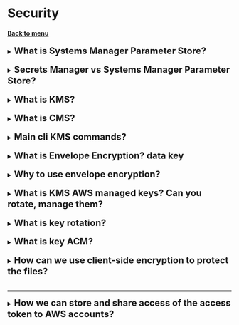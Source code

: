 <h1>Security</h1>
<h4> 

[Back to menu](..%2FMenu.md)

</h4>

[//]:# (What is Systems Manager Parameter Store?)

<details>
    <summary>
        <b><big><big>
            What is Systems Manager Parameter Store?
        </big></big></b>
    </summary>

- **store any secrets as a SecureString**
  (store passwords, db connections, license codes)
- You can store values as plain text or encrypt them
- Reference your parameters using common name
- Integrated with AWS Services (EC2, CloudFormation, Lambda, CodeBuild, CodePipeline)

</details>
<br>

[//]:# (Secrets Manager vs Systems Manager Parameter Store?)

<details>
    <summary>
        <b><big><big>
            Secrets Manager vs Systems Manager Parameter Store?
        </big></big></b>
    </summary>

Choosing between AWS Secrets Manager and
Systems Manager Parameter Store boils down to your specific needs:

- **AWS Secrets Manager**: if you require strong secret management
- **Systems Manager Parameter Store**: If you need to manage both
  secrets and non-secret configuration data

</details>
<br>

[//]:# (What is KMS?)

<details>
    <summary>
        <b><big><big>
            What is KMS?
        </big></big></b>
    </summary>

KMS - is a key management service

</details>
<br>

[//]:# (What is CMS?)

<details>
    <summary>
        <b><big><big>
            What is CMS?
        </big></big></b>
    </summary>

CMS — customer master key

- create your alias
- fill description
- can has a state (enabled/disabled/pending/deletion/unavailable)
- can be customer-provided and aws-provided
- never be exported

</details>
<br>

[//]:# (Main cli KMS commands?)

<details>
    <summary>
        <b><big><big>
            Main cli KMS commands?
        </big></big></b>
    </summary>

- kms encrypt (encrypt plain text)
- kms decrypt
- kms re-encrypt (decrypt text and then encrypt)
- kms enable-key-rotation (enables key rotation every 365)
- kms generate-data-key (generate a data key to encrypt data > 4KB)

</details>
<br>

[//]:# (What is Envelope Encryption? data key)

<details>
    <summary>
        <b><big><big>
            What is Envelope Encryption? data key
        </big></big></b>
    </summary>

This is key that encrypt and decrypt data but encrypted one is stored
with the data

chain of encryption ->

CMK -> generateDataKey API -> generate Envelope Key -> Encrypts data
(generated key is also encrypted)

opposite side

encrypted envelope key -> call kms api -> decrypts envelope key
-> decrypts data

</details>
<br>

[//]:# (Why to use envelope encryption?)

<details>
    <summary>
        <b><big><big>
            Why to use envelope encryption?
        </big></big></b>
    </summary>

- network (availability) — when your data is stored with the key,
  you also can transfer it over networks
- performance — only the data key goes over the networks, not your data
- need to be transferred to kms

</details>
<br>

[//]:# (What is KMS AWS managed keys? Can you rotate, manage them?)

<details>
    <summary>
        <b><big><big>
            What is KMS AWS managed keys? Can you rotate, manage them?
        </big></big></b>
    </summary>

AWS managed keys are KMS keys in your account that are created,
managed, and used by AWS

You can view AWS managed keys and their key policies
in your account and audit their use in AWS CloudTrail logs.
However, you cannot manage, rotate, or change their key policies.
AWS managed keys are created and managed by AWS for specific services,
such as Amazon S3, Amazon EBS, and Amazon RDS.
These services use AWS managed keys to encrypt your data,
but you cannot use them directly yourself.

</details>
<br>

[//]:# (What is key rotation?)

<details>
    <summary>
        <b><big><big>
            What is key rotation?
        </big></big></b>
    </summary>

- This is an automatic encryption that is available in CMKs.
- KMS will rotate the cryptographic material on a yearly basis
- it also saves previous versions of cryptographic material so that you
  can still decrypt the files that were previously encrypted

</details>
<br>

[//]:# (What is key ACM?)

<details>
    <summary>
        <b><big><big>
            What is key ACM?
        </big></big></b>
    </summary>

AWS Certificate Manager - we can use/crate and manage SSL/TLS
certificates for securing your website

This tool enables secure connections to your website using HTTPS

**! only can be on us-east-1 region**

</details>
<br>

[//]:# (How can we use client-side encryption to protect the files?)

<details>
    <summary>
        <b><big><big>
            How can we use client-side encryption to protect the files?
        </big></big></b>
    </summary>

**AWS Encryption SDK**

Client-side encryption means you need to encrypt the files
where they are currently stored before uploading them to S3.
You can do this in Lambda by using the AWS Encryption SDK.

</details>
<br>

---

[//]:# (How we can store and share accesse of the access token to AWS account?)

<details>
    <summary>
        <b><big><big>
            How we can store and share access of the access token to AWS accounts?
        </big></big></b>
    </summary>

- Use AWS Secrets Manager with an AWS Key Management Service (AWS KMS)
  customer managed key to store the access token.
- Add a resource-based policy to the secret to allow access from other accounts.
- Update the IAM role of the EC2 instances with permissions to access Secrets
  Manager.
- Retrieve the token from Secrets Manager.
- Use the decrypted access token to send the message to the chat

![img](https://codesuccinctly.files.wordpress.com/2022/03/secret-manager-l-1.png)

</details>
<br>

